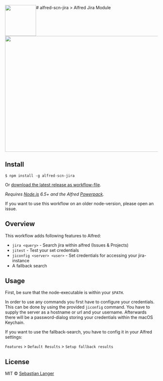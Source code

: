 <img src="https://cdn.rawgit.com/screeny05/alfred-scn-jira/master/icon.png" style="float:left;" width="102" height="102">
# alfred-scn-jira
> Alfred Jira Module

<p style="text-align:center;">
    <img src="https://cdn.rawgit.com/screeny05/alfred-scn-jira/master/screenshot.jpg" width="580" height="382">
</p>

## Install

```
$ npm install -g alfred-scn-jira
```

Or [download the latest release as workflow-file](https://github.com/screeny05/alfred-scn-jira/releases/latest).

*Requires [Node.js](https://nodejs.org) 6.5+ and the Alfred [Powerpack](https://www.alfredapp.com/powerpack/).*

If you want to use this workflow on an older node-version, please open an issue.


## Overview

This workflow adds following features to Alfred:
* `jira <query>` - Search jira within alfred (Issues & Projects)
* `jitest` - Test your set credentials
* `jiconfig <server> <user>` - Set credentials for accessing your jira-instance
* A fallback search


## Usage

First, be sure that the node-executable is within your `$PATH`.

In order to use any commands you first have to configure your credentials.
This can be done by using the provided `jiconfig` command. You have to supply the
server as a hostname or url and your username. Afterwards there will be a password-dialog
storing your credentials within the macOS Keychain.

If you want to use the fallback-search, you have to config it in your Alfred settings:

`Features` > `Default Results` > `Setup fallback results`


## License

MIT © [Sebastian Langer](https://scn.cx)
